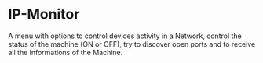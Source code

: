 # IP-Monitor
A menu with options to control devices activity in a Network, control the status of the machine (ON or OFF), try to discover open ports and to receive all the informations of the Machine.
